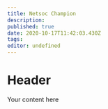 ```yaml
---
title: Netsoc Champion
description: 
published: true
date: 2020-10-17T11:42:03.430Z
tags: 
editor: undefined
---
```


# Header
Your content here